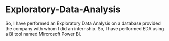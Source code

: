 # Exploratory-Data-Analysis
So, I have performed an Exploratory Data Analysis on a database provided the company with whom I did an internship. So, I have performed EDA using a BI tool named Mircrosoft Power BI.
